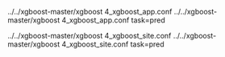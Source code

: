 ../../xgboost-master/xgboost 4_xgboost_app.conf
../../xgboost-master/xgboost 4_xgboost_app.conf task=pred

../../xgboost-master/xgboost 4_xgboost_site.conf
../../xgboost-master/xgboost 4_xgboost_site.conf task=pred